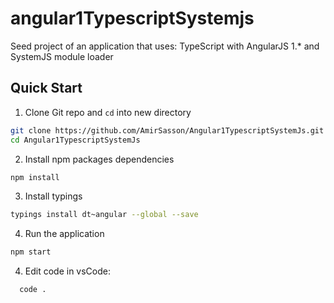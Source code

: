 # angular1TypescriptSystemjs
Seed project of an application that uses:
TypeScript with AngularJS 1.* and SystemJS module loader

## Quick Start
1. Clone Git repo and `cd` into new directory
  ```bash
  git clone https://github.com/AmirSasson/Angular1TypescriptSystemJs.git
  cd Angular1TypescriptSystemJs
  ```
  
2. Install npm packages dependencies
  ```bash
  npm install
  ```
3. Install typings
  ```bash
  typings install dt~angular --global --save
  ```

4. Run the application
  ```bash
  npm start
  ```

4. Edit code in vsCode:
```bash
  code .
  ```
